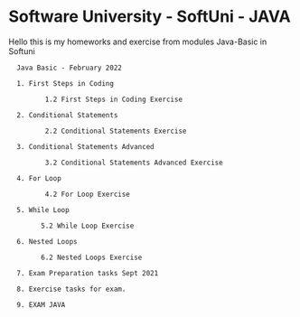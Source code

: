 # Software University - SoftUni - JAVA
Hello this is my homeworks and exercise from modules Java-Basic in Softuni


      Java Basic - February 2022

      1. First Steps in Coding 
      
             1.2 First Steps in Coding Exercise
             
      2. Conditional Statements
      
             2.2 Conditional Statements Exercise
             
      3. Conditional Statements Advanced
      
             3.2 Conditional Statements Advanced Exercise
             
      4. For Loop
      
             4.2 For Loop Exercise 
             
      5. While Loop 
      
            5.2 While Loop Exercise
            
      6. Nested Loops 
      
            6.2 Nested Loops Exercise
            
      7. Exam Preparation tasks Sept 2021
      
      8. Exercise tasks for exam.
      
      9. EXAM JAVA 

